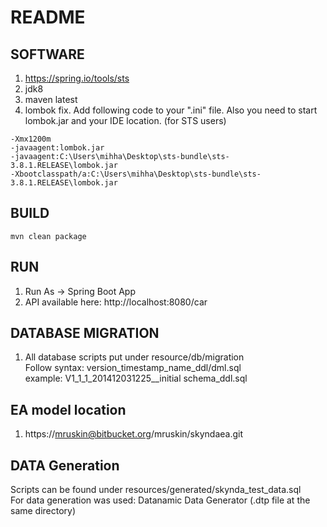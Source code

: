 # README #
## SOFTWARE ##
1. https://spring.io/tools/sts
2. jdk8
3. maven latest
4. lombok fix. Add following code to your ".ini" file. Also you need to start lombok.jar and your IDE location. (for STS users)

```
-Xmx1200m
-javaagent:lombok.jar
-javaagent:C:\Users\mihha\Desktop\sts-bundle\sts-3.8.1.RELEASE\lombok.jar
-Xbootclasspath/a:C:\Users\mihha\Desktop\sts-bundle\sts-3.8.1.RELEASE\lombok.jar
```


## BUILD ##
~~~~
mvn clean package
~~~~

## RUN ##
1. Run As -> Spring Boot App
2. API available here: http://localhost:8080/car

## DATABASE MIGRATION ##
1. All database scripts put under resource/db/migration  
Follow syntax: version_timestamp_name_ddl/dml.sql  
example: V1_1_1_201412031225__initial schema_ddl.sql

## EA model location ##
1. https://mruskin@bitbucket.org/mruskin/skyndaea.git
  
## DATA Generation ##  
Scripts can be found under resources/generated/skynda_test_data.sql  
For data generation was used: Datanamic Data Generator (.dtp file at the same directory)